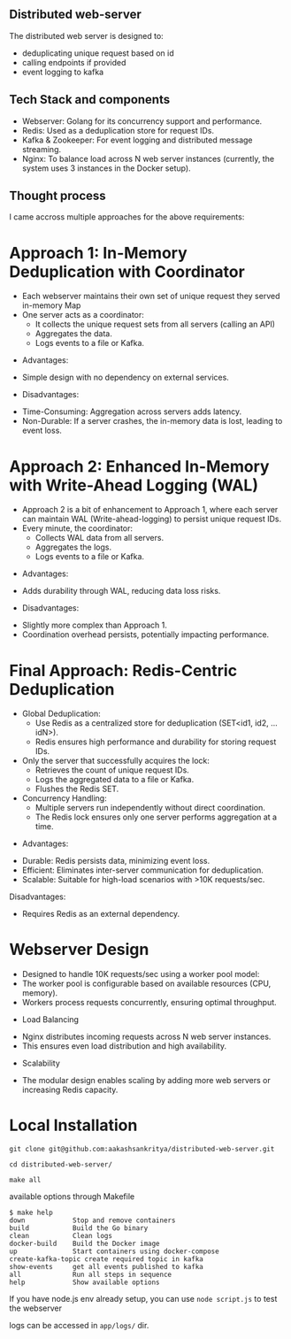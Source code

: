 ## Distributed web-server
The distributed web server is designed to:

- deduplicating unique request based on id 
- calling endpoints if provided
- event logging to kafka

## Tech Stack and components
- Webserver: Golang for its concurrency support and performance.
- Redis: Used as a deduplication store for request IDs.
- Kafka & Zookeeper: For event logging and distributed message streaming.
- Nginx: To balance load across N web server instances (currently, the system uses 3 instances in the Docker setup).

## Thought process

I came accross multiple approaches for the above requirements:

# Approach 1: In-Memory Deduplication with Coordinator

- Each webserver maintains their own set of unique request they served in-memory Map
- One server acts as a coordinator:
    - It collects the unique request sets from all servers (calling an API)
    - Aggregates the data.
    - Logs events to a file or Kafka.

* Advantages:
- Simple design with no dependency on external services.
* Disadvantages:
- Time-Consuming: Aggregation across servers adds latency.
- Non-Durable: If a server crashes, the in-memory data is lost, leading to event loss.

# Approach 2: Enhanced In-Memory with Write-Ahead Logging (WAL) 

- Approach 2 is a bit of enhancement to Approach 1, where each server can maintain WAL (Write-ahead-logging) to persist unique request IDs.
- Every minute, the coordinator:
    - Collects WAL data from all servers.
    - Aggregates the logs.
    - Logs events to a file or Kafka.

* Advantages:
- Adds durability through WAL, reducing data loss risks.

* Disadvantages:
- Slightly more complex than Approach 1.
- Coordination overhead persists, potentially impacting performance.

# Final Approach: Redis-Centric Deduplication

- Global Deduplication:
    - Use Redis as a centralized store for deduplication (SET<id1, id2, ... idN>).
    - Redis ensures high performance and durability for storing request IDs.
- Only the server that successfully acquires the lock:
    - Retrieves the count of unique request IDs.
    - Logs the aggregated data to a file or Kafka.
    - Flushes the Redis SET.
- Concurrency Handling:
    - Multiple servers run independently without direct coordination.
    - The Redis lock ensures only one server performs aggregation at a time.

* Advantages:
- Durable: Redis persists data, minimizing event loss.
- Efficient: Eliminates inter-server communication for deduplication.
- Scalable: Suitable for high-load scenarios with >10K requests/sec.

Disadvantages:
- Requires Redis as an external dependency.

# Webserver Design
- Designed to handle 10K requests/sec using a worker pool model:
- The worker pool is configurable based on available resources (CPU, memory).
- Workers process requests concurrently, ensuring optimal throughput.

* Load Balancing
- Nginx distributes incoming requests across N web server instances.
- This ensures even load distribution and high availability.

* Scalability
- The modular design enables scaling by adding more web servers or increasing Redis capacity.

# Local Installation
```
git clone git@github.com:aakashsankritya/distributed-web-server.git

cd distributed-web-server/

make all

```

available options through Makefile

```
$ make help
down            Stop and remove containers
build           Build the Go binary
clean           Clean logs
docker-build    Build the Docker image
up              Start containers using docker-compose
create-kafka-topic create required topic in kafka
show-events     get all events published to kafka
all             Run all steps in sequence
help            Show available options
```
If you have node.js env already setup, you can use `node script.js` to test the webserver

logs can be accessed in `app/logs/` dir.